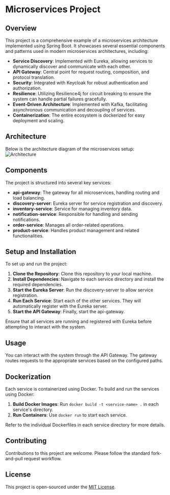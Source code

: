 # Microservices Project

## Overview
This project is a comprehensive example of a microservices architecture implemented using Spring Boot. It showcases several essential components and patterns used in modern microservices architectures, including:

- **Service Discovery**: Implemented with Eureka, allowing services to dynamically discover and communicate with each other.
- **API Gateway**: Central point for request routing, composition, and protocol translation.
- **Security**: Integrated with Keycloak for robust authentication and authorization.
- **Resilience**: Utilizing Resilience4j for circuit breaking to ensure the system can handle partial failures gracefully.
- **Event-Driven Architecture**: Implemented with Kafka, facilitating asynchronous communication and decoupling of services.
- **Containerization**: The entire ecosystem is dockerized for easy deployment and scaling.

## Architecture
Below is the architecture diagram of the microservices setup:
![Architecture](architecture.png)

## Components
The project is structured into several key services:

- **api-gateway**: The gateway for all microservices, handling routing and load balancing.
- **discovery-server**: Eureka server for service registration and discovery.
- **inventory-service**: Service for managing inventory data.
- **notification-service**: Responsible for handling and sending notifications.
- **order-service**: Manages all order-related operations.
- **product-service**: Handles product management and related functionalities.

## Setup and Installation
To set up and run the project:

1. **Clone the Repository**: Clone this repository to your local machine.
2. **Install Dependencies**: Navigate to each service directory and install the required dependencies.
3. **Start the Eureka Server**: Run the discovery-server to allow service registration.
4. **Run Each Service**: Start each of the other services. They will automatically register with the Eureka server.
5. **Start the API Gateway**: Finally, start the api-gateway.

Ensure that all services are running and registered with Eureka before attempting to interact with the system.

## Usage
You can interact with the system through the API Gateway. The gateway routes requests to the appropriate services based on the configured paths.

## Dockerization
Each service is containerized using Docker. To build and run the services using Docker:

1. **Build Docker Images**: Run `docker build -t <service-name> .` in each service's directory.
2. **Run Containers**: Use `docker run` to start each service.

Refer to the individual Dockerfiles in each service directory for more details.

## Contributing
Contributions to this project are welcome. Please follow the standard fork-and-pull request workflow.

## License
This project is open-sourced under the [MIT License](LICENSE.md).
